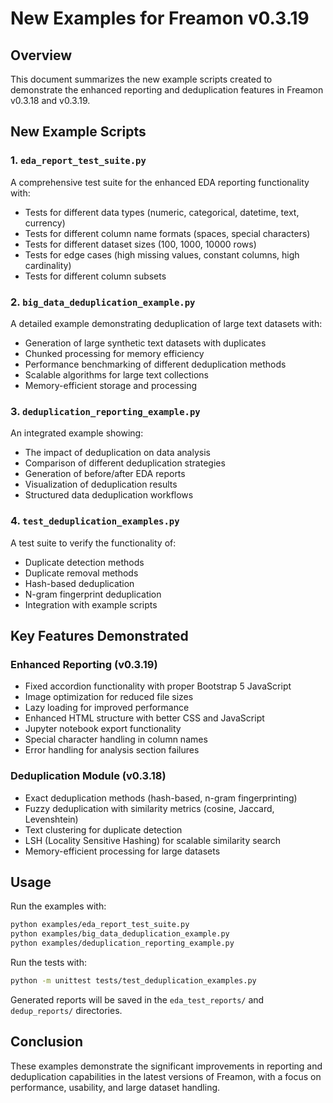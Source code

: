 # New Examples for Freamon v0.3.19

## Overview
This document summarizes the new example scripts created to demonstrate the enhanced reporting and deduplication features in Freamon v0.3.18 and v0.3.19.

## New Example Scripts

### 1. `eda_report_test_suite.py`
A comprehensive test suite for the enhanced EDA reporting functionality with:
- Tests for different data types (numeric, categorical, datetime, text, currency)
- Tests for different column name formats (spaces, special characters)
- Tests for different dataset sizes (100, 1000, 10000 rows)
- Tests for edge cases (high missing values, constant columns, high cardinality)
- Tests for different column subsets

### 2. `big_data_deduplication_example.py`
A detailed example demonstrating deduplication of large text datasets with:
- Generation of large synthetic text datasets with duplicates
- Chunked processing for memory efficiency
- Performance benchmarking of different deduplication methods
- Scalable algorithms for large text collections
- Memory-efficient storage and processing

### 3. `deduplication_reporting_example.py`
An integrated example showing:
- The impact of deduplication on data analysis
- Comparison of different deduplication strategies
- Generation of before/after EDA reports
- Visualization of deduplication results
- Structured data deduplication workflows

### 4. `test_deduplication_examples.py`
A test suite to verify the functionality of:
- Duplicate detection methods
- Duplicate removal methods
- Hash-based deduplication
- N-gram fingerprint deduplication
- Integration with example scripts

## Key Features Demonstrated

### Enhanced Reporting (v0.3.19)
- Fixed accordion functionality with proper Bootstrap 5 JavaScript
- Image optimization for reduced file sizes
- Lazy loading for improved performance
- Enhanced HTML structure with better CSS and JavaScript
- Jupyter notebook export functionality
- Special character handling in column names
- Error handling for analysis section failures

### Deduplication Module (v0.3.18)
- Exact deduplication methods (hash-based, n-gram fingerprinting)
- Fuzzy deduplication with similarity metrics (cosine, Jaccard, Levenshtein)
- Text clustering for duplicate detection
- LSH (Locality Sensitive Hashing) for scalable similarity search
- Memory-efficient processing for large datasets

## Usage
Run the examples with:

```bash
python examples/eda_report_test_suite.py
python examples/big_data_deduplication_example.py
python examples/deduplication_reporting_example.py
```

Run the tests with:

```bash
python -m unittest tests/test_deduplication_examples.py
```

Generated reports will be saved in the `eda_test_reports/` and `dedup_reports/` directories.

## Conclusion
These examples demonstrate the significant improvements in reporting and deduplication capabilities in the latest versions of Freamon, with a focus on performance, usability, and large dataset handling.